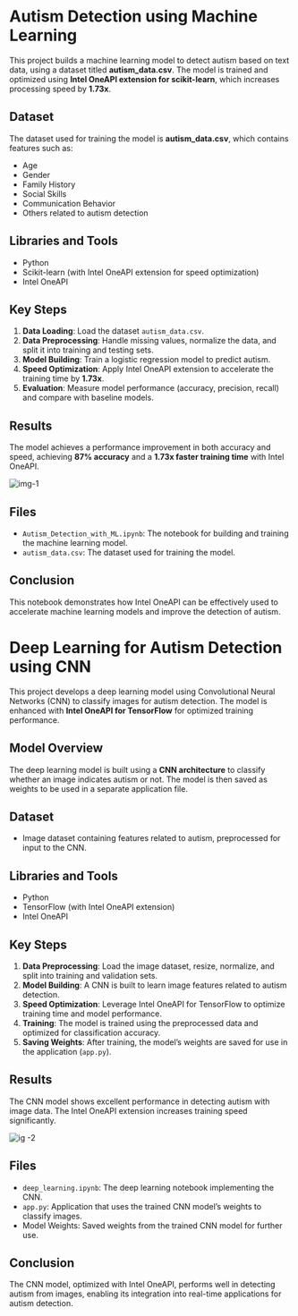 # Autism Detection using Machine Learning
This project builds a machine learning model to detect autism based on text data, using a dataset titled **autism_data.csv**. The model is trained and optimized using **Intel OneAPI extension for scikit-learn**, which increases processing speed by **1.73x**.

## Dataset
The dataset used for training the model is **autism_data.csv**, which contains features such as:
- Age
- Gender
- Family History
- Social Skills
- Communication Behavior
- Others related to autism detection

## Libraries and Tools
- Python
- Scikit-learn (with Intel OneAPI extension for speed optimization)
- Intel OneAPI

## Key Steps
1. **Data Loading**: Load the dataset `autism_data.csv`.
2. **Data Preprocessing**: Handle missing values, normalize the data, and split it into training and testing sets.
3. **Model Building**: Train a logistic regression model to predict autism.
4. **Speed Optimization**: Apply Intel OneAPI extension to accelerate the training time by **1.73x**.
5. **Evaluation**: Measure model performance (accuracy, precision, recall) and compare with baseline models.

## Results
The model achieves a performance improvement in both accuracy and speed, achieving **87% accuracy** and a **1.73x faster training time** with Intel OneAPI.

![img-1 ](https://github.com/user-attachments/assets/ca2f8265-8f21-48e1-92c1-d1c994dab43e)


## Files
- `Autism_Detection_with_ML.ipynb`: The notebook for building and training the machine learning model.
- `autism_data.csv`: The dataset used for training the model.

## Conclusion
This notebook demonstrates how Intel OneAPI can be effectively used to accelerate machine learning models and improve the detection of autism.

# Deep Learning for Autism Detection using CNN
This project develops a deep learning model using Convolutional Neural Networks (CNN) to classify images for autism detection. The model is enhanced with **Intel OneAPI for TensorFlow** for optimized training performance.

## Model Overview
The deep learning model is built using a **CNN architecture** to classify whether an image indicates autism or not. The model is then saved as weights to be used in a separate application file.

## Dataset
- Image dataset containing features related to autism, preprocessed for input to the CNN.

## Libraries and Tools
- Python
- TensorFlow (with Intel OneAPI extension)
- Intel OneAPI

## Key Steps
1. **Data Preprocessing**: Load the image dataset, resize, normalize, and split into training and validation sets.
2. **Model Building**: A CNN is built to learn image features related to autism detection.
3. **Speed Optimization**: Leverage Intel OneAPI for TensorFlow to optimize training time and model performance.
4. **Training**: The model is trained using the preprocessed data and optimized for classification accuracy.
5. **Saving Weights**: After training, the model’s weights are saved for use in the application (`app.py`).

## Results
The CNN model shows excellent performance in detecting autism with image data. The Intel OneAPI extension increases training speed significantly.

![ig -2 ](https://github.com/user-attachments/assets/85bffa91-f743-4506-939d-24667176cef6)



## Files
- `deep_learning.ipynb`: The deep learning notebook implementing the CNN.
- `app.py`: Application that uses the trained CNN model’s weights to classify images.
- Model Weights: Saved weights from the trained CNN model for further use.

## Conclusion
The CNN model, optimized with Intel OneAPI, performs well in detecting autism from images, enabling its integration into real-time applications for autism detection.
